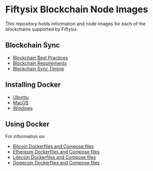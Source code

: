 # Fiftysix Blockchain Node Images

This repository holds information and node images for each of the blockchains supported by Fiftysix.

## Blockchain Sync

- [Blockchain Best Practices](./docs/blockchain-info.md)
- [Blockchain Requirements](./docs/blockchain-info.md)
- [Blockchain Sync Timing](./docs/blockchain-info.md)

## Installing Docker

- [Ubuntu](./docs/installing-docker-ubuntu.md)
- [MacOS](./docs/installing-docker-macos.md)
- [Windows](./docs/installing-docker-windows.md)

## Using Docker

For information on:
- [Bitcoin Dockerfiles and Compose files](./docs/bitcoin.md)
- [Ethereum Dockerfiles and Compose files](./docs/ethereum.md)
- [Litecoin Dockerfiles and Compose files](./docs/litecoin.md)
- [Dogecoin Dockerfiles and Compose files](./docs/dogecoin.md)

